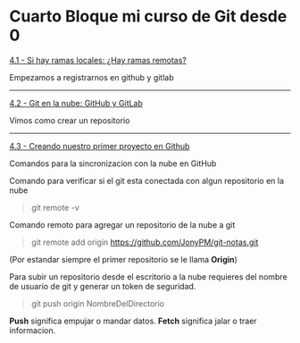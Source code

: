 # Cuarto Bloque mi curso de Git desde 0

[4.1 - Si hay ramas locales: ¿Hay ramas remotas?](https://app.ed.team/cursos/git/04/01)

Empezamos a registrarnos en github y gitlab

---
[4.2 - Git en la nube: GitHub y GitLab](https://app.ed.team/cursos/git/04/02)

Vimos como crear un repositorio

---
[4.3 - Creando nuestro primer proyecto en Github](https://app.ed.team/cursos/git/04/03)

Comandos para la sincronizacion con la nube en GitHub

Comando para verificar si el git esta conectada con algun repositorio en la nube

>git remote -v

Comando remoto para agregar un repositorio de la nube a git
>git remote add origin https://github.com/JonyPM/git-notas.git

(Por estandar siempre el primer repositorio se le llama **Origin**)

Para subir un repositorio desde el escritorio a la nube requieres del nombre de usuario de git y generar un token de seguridad.
>git push origin NombreDelDirectorio 

**Push** significa empujar o mandar datos.
**Fetch** significa jalar o traer informacion.



